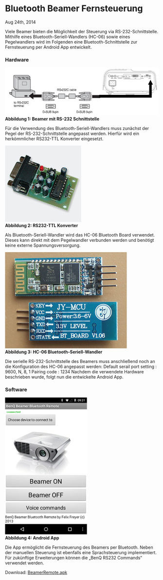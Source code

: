 # Bluetooth Beamer Fernsteuerung
Aug 24th, 2014

Viele Beamer bieten die Möglichkeit der Steuerung via RS-232-Schnittstelle. Mithilfe eines Bluetooth-Seriell-Wandlers (HC-06) sowie eines Pegelwandlers wird im Folgenden eine Bluetooth-Schnittstelle zur Fernsteuerung per Android App entwickelt.

### Hardware
![Beamer mit RS-232 Schnittstelle](https://github.com/felixfreyer/Bluetooth-Beamer-Fernsteuerung/raw/main/rs232.png "Beamer mit RS-232 Schnittstelle")
<br />
**Abbildung 1: Beamer mit RS-232 Schnittstelle**

Für die Verwendung des Bluetooth-Seriell-Wandlers muss zunächst der Pegel der RS-232-Schnittstelle angepasst werden. Hierfür wird ein herkömmlicher RS232-TTL Konverter eingesetzt.

![RS232-TTL Konverter](https://github.com/felixfreyer/Bluetooth-Beamer-Fernsteuerung/raw/main/converter.jpg "RS232-TTL Konverter")
<br />
**Abbildung 2: RS232-TTL Konverter**

Als Bluetooth-Seriell-Wandler wird das HC-06 Bluetooth Board verwendet. Dieses kann direkt mit dem Pegelwandler verbunden werden und benötigt keine externe Spannungsversorgung.

![HC-06 Bluetooth-Seriell-Wandler](https://github.com/felixfreyer/Bluetooth-Beamer-Fernsteuerung/raw/main/hc06.jpg "HC-06 Bluetooth-Seriell-Wandler")
<br />
**Abbildung 3: HC-06 Bluetooth-Seriell-Wandler**

Die serielle RS-232-Schnittstelle des Beamers muss anschließend noch an die Konfiguration des HC-06 angepasst werden: Default serail port setting : 9600, N, 8, 1 Pairing code : 1234 Nachdem die verwendete Hardware beschrieben wurde, folgt nun die entwickelte Android App.


### Software

![Android App](https://github.com/felixfreyer/Bluetooth-Beamer-Fernsteuerung/raw/main/screenshot.png "Android App")
<br />
**Abbildung 4: Android App**

Die App ermöglicht die Fernsteuerung des Beamers per Bluetooth. Neben der manuellen Steuerung ist ebenfalls eine Sprachsteuerung implementiert. Für zukünftige Erweiterungen können die „BenQ RS232 Commands“ verwendet werden.

Download: [BeamerRemote.apk](https://github.com/felixfreyer/Bluetooth-Beamer-Fernsteuerung/blob/main/BeamerRemote.apk "BeamerRemote.apk")
